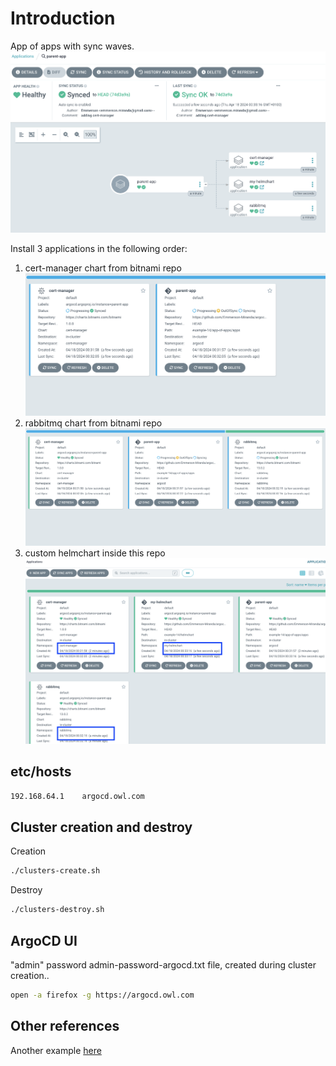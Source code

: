 # Introduction
App of apps with sync waves.
![Final view when parent sync is completed](./img/3(tree)-children-created.png)

Install 3 applications in the following order:
1. cert-manager chart from bitnami repo
   ![Deploying first app](./img/1-children-created.png)
2. rabbitmq chart from bitnami repo
   ![Deploying second app](./img/2-children-created.png)
3. custom helmchart inside this repo
   ![Deploying third app](./img/3(all)-children-created.png)


## etc/hosts

```bash
192.168.64.1    argocd.owl.com
```

## Cluster creation and destroy

Creation
```bash
./clusters-create.sh
```

Destroy
```bash
./clusters-destroy.sh
```

## ArgoCD UI
"admin" password admin-password-argocd.txt file, created during cluster creation..

```bash
open -a firefox -g https://argocd.owl.com
```

## Other references

Another example [here](https://github.com/jannfis/app-of-apps)
